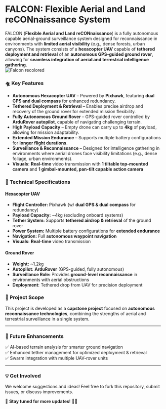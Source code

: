 # **FALCON: Flexible Aerial and Land reCONnaissance System**  

FALCON (**Flexible Aerial and Land reCONnaissance**) is a fully autonomous capable aerial-ground surveillance system designed for reconnaissance in environments with **limited aerial visibility** (e.g., dense forests, urban canyons). The system consists of a **hexacopter UAV** capable of **tethered deployment and retrieval** of an **autonomous GPS-guided ground rover**, allowing for **seamless integration of aerial and terrestrial intelligence gathering**.  
![Falcon recolored](https://github.com/user-attachments/assets/9e215db9-b62f-487b-9784-b4695a15f978)


### **🛸 Key Features**  
- **Autonomous Hexacopter UAV** – Powered by **Pixhawk**, featuring **dual GPS and dual compass** for enhanced redundancy.  
- **Tethered Deployment & Retrieval** – Enables precise airdrop and recovery of the ground rover for extended mission flexibility.  
- **Fully Autonomous Ground Rover** – GPS-guided rover controlled by **ArduRover autopilot**, capable of navigating challenging terrain.  
- **High Payload Capacity** – Empty drone can carry up to **4kg** of payload, allowing for mission adaptability.  
- **Extended Mission Endurance** – Supports multiple battery configurations for **longer flight durations**.  
- **Surveillance & Reconnaissance** – Designed for intelligence gathering in environments where aerial drones face visibility limitations (e.g., dense foliage, urban environments).
- **Visuals:** **Real-time** video transmission with **1 tiltable top-mounted camera** and **1 gimbal-mounted, pan-tilt capable action camera**

### **🔧 Technical Specifications**  
#### **Hexacopter UAV**  
- **Flight Controller:** Pixhawk (w/ **dual GPS & dual compass** for redundancy)  
- **Payload Capacity:** ~4kg (excluding onboard systems)  
- **Tether System:** Supports **tethered airdrop & retrieval** of the ground rover  
- **Power System:** Multiple battery configurations for **extended endurance**  
- **Navigation:** Full **autonomous waypoint navigation**
- **Visuals:** **Real-time** video transmission  

#### **Ground Rover**  
- **Weight:** ~1.2kg  
- **Autopilot:** **ArduRover** (GPS-guided, fully autonomous)  
- **Surveillance Role:** Provides **ground-level reconnaissance** in environments with aerial obstructions  
- **Deployment:** Tethered drop from UAV for precision deployment  

### **🚀 Project Scope**  
This project is developed as a **capstone project** focused on **autonomous reconnaissance technologies**, combining the strengths of aerial and terrestrial surveillance in a single system. 

---

### **📌 Future Enhancements**
✅ AI-based terrain analysis for smarter ground navigation  
✅ Enhanced tether management for optimized deployment & retrieval  
✅ Swarm integration with multiple UAV-rover units  

---

### **💡 Get Involved**  
We welcome suggestions and ideas! Feel free to fork this repository, submit issues, or discuss improvements.  

🔗 **Stay tuned for more updates!** 🚁🤖
